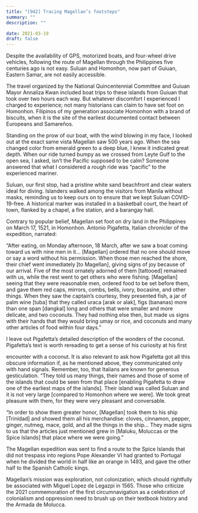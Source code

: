 ```yaml
---
title: "[942] Tracing Magellan’s footsteps"
summary: ""
description: ""

date: 2021-03-19
draft: false
---
```


Despite the availability of GPS, motorized boats, and four-wheel drive vehicles, following the route of Magellan through the Philippines five centuries ago is not easy. Suluan and Homonhon, now part of Guiuan, Eastern Samar, are not easily accessible.

The travel organized by the National Quincentennial Committee and Guiuan Mayor Annaliza Kwan included boat trips to these islands from Guiuan that took over two hours each way. But whatever discomfort I experienced I charged to experience; not many historians can claim to have set foot on Homonhon. Filipinos of my generation associate Homonhon with a brand of biscuits, when it is the site of the earliest documented contact between Europeans and Samareños.

Standing on the prow of our boat, with the wind blowing in my face, I looked out at the exact same vista Magellan saw 500 years ago. When the sea changed color from emerald green to a deep blue, I knew it indicated great depth. When our ride turned bumpy as we crossed from Leyte Gulf to the open sea, I asked, isn’t the Pacific supposed to be calm? Someone answered that what I considered a rough ride was “pacific” to the experienced mariner.

Suluan, our first stop, had a pristine white sand beachfront and clear waters ideal for diving. Islanders walked among the visitors from Manila without masks, reminding us to keep ours on to ensure that we kept Suluan COVID-19-free. A historical marker was installed in a basketball court, the heart of town, flanked by a chapel, a fire station, and a barangay hall.

Contrary to popular belief, Magellan set foot on dry land in the Philippines on March 17, 1521, in Homonhon. Antonio Pigafetta, Italian chronicler of the expedition, narrated:

“After eating, on Monday afternoon, 18 March, after we saw a boat coming toward us with nine men in it… [Magellan] ordered that no one should move or say a word without his permission. When those men reached the shore, their chief went immediately [to Magellan], giving signs of joy because of our arrival. Five of the most ornately adorned of them [tattooed] remained with us, while the rest went to get others who were fishing. [Magellan] seeing that they were reasonable men, ordered food to be set before them, and gave them red caps, mirrors, combs, bells, ivory, bocasine, and other things. When they saw the captain’s courtesy, they presented fish, a jar of palm wine [tuba] that they called uraca [arak or alak], figs (bananas) more than one span [dangkal] long and others that were smaller and more delicate, and two coconuts. They had nothing else then, but made us signs with their hands that they would bring umay or rice, and coconuts and many other articles of food within four days.”

I leave out Pigafetta’s detailed description of the wonders of the coconut. Pigafetta’s text is worth rereading to get a sense of his curiosity at his first

encounter with a coconut. It is also relevant to ask how Pigafetta got all this obscure information if, as he mentioned above, they communicated only with hand signals. Remember, too, that Italians are known for generous gesticulation. “They told us many things, their names and those of some of the islands that could be seen from that place [enabling Pigafetta to draw one of the earliest maps of the islands]. Their island was called Suluan and it is not very large [compared to Homonhon where we were]. We took great pleasure with them, for they were very pleasant and conversable.

“In order to show them greater honor, [Magellan] took them to his ship [Trinidad] and showed them all his merchandise: cloves, cinnamon, pepper, ginger, nutmeg, mace, gold, and all the things in the ship… They made signs to us that the articles just mentioned grew in [Maluku, Moluccas or the Spice Islands] that place where we were going.”

The Magellan expedition was sent to find a route to the Spice Islands that did not trespass into regions Pope Alexander VI had granted to Portugal when he divided the world in half like an orange in 1493, and gave the other half to the Spanish Catholic kings.

Magellan’s mission was exploration, not colonization, which should rightfully be associated with Miguel Lopez de Legazpi in 1565. Those who criticize the 2021 commemoration of the first circumnavigation as a celebration of colonialism and oppression need to brush up on their textbook history and the Armada de Molucca.
